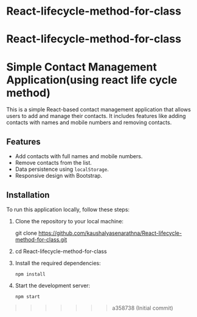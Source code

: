  
# React-lifecycle-method-for-class
React-lifecycle-method-for-class
=======
# Simple Contact Management Application(using react life cycle method)

This is a simple React-based contact management application that allows users to add and manage their contacts. It includes features like adding contacts with names and mobile numbers and removing contacts.

 

## Features

- Add contacts with full names and mobile numbers.
- Remove contacts from the list.
- Data persistence using `localStorage`.
- Responsive design with Bootstrap.

## Installation

To run this application locally, follow these steps:

1. Clone the repository to your local machine:


   git clone https://github.com/kaushalyasenarathna/React-lifecycle-method-for-class.git

2. cd React-lifecycle-method-for-class

3. Install the required dependencies:
       
       npm install

4. Start the development server:

       npm start
     
>>>>>>> a358738 (Initial commit)

